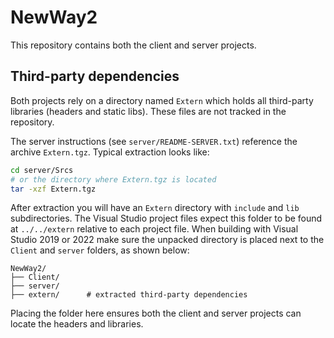 # NewWay2

This repository contains both the client and server projects.

## Third-party dependencies

Both projects rely on a directory named `Extern` which holds all third-party
libraries (headers and static libs). These files are not tracked in the
repository.

The server instructions (see `server/README-SERVER.txt`) reference the archive
`Extern.tgz`. Typical extraction looks like:

```sh
cd server/Srcs
# or the directory where Extern.tgz is located
tar -xzf Extern.tgz
```

After extraction you will have an `Extern` directory with `include` and `lib`
subdirectories. The Visual Studio project files expect this folder to be found
at `../../extern` relative to each project file. When building with Visual
Studio 2019 or 2022 make sure the unpacked directory is placed next to the
`Client` and `server` folders, as shown below:

```
NewWay2/
├── Client/
├── server/
├── extern/      # extracted third‑party dependencies
```

Placing the folder here ensures both the client and server projects can locate
the headers and libraries.
